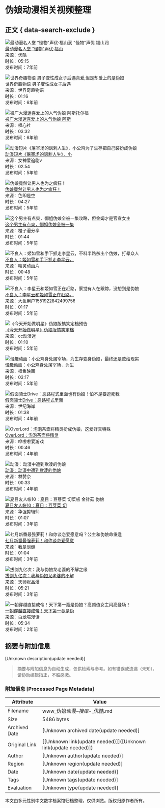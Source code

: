 # 伪娘动漫相关视频整理

## 正文 { data-search-exclude }


![最动漫名人堂 “怪物"声优·福山润 "怪物"声优 福山润](//vthumb.ykimg.com/054102015A2E553219C1EF49580BC9BC)  
[最动漫名人堂 “怪物"声优·福山](//v.youku.com/v_show/id_XMzA0NzIzOTI3Ng==.html?from=s1.8-1-1.2)  
来源：优酷  
时长：05:15  
发布时间：7年前  

![世界奇趣物语 男子变性成女子后遇真爱,但是却爱上的是伪娘](//vthumb.ykimg.com/054101015C09EF398B6C06927359EBC4)  
[世界奇趣物语 男子变性成女子后遇](//v.youku.com/v_show/id_XMzk1MzM1NjY5Ng==.html?from=s1.8-1-1.2)  
来源：世界奇趣物语  
时长：01:16  
发布时间：6年前  

![被广大漫迷喜爱上的人气伪娘 阿斯托尔福](//vthumb.ykimg.com/054101015C1349F68B3660974CBB1D12)  
[被广大漫迷喜爱上的人气伪娘 阿斯](//v.youku.com/v_show/id_XMzk2MzgzODUwMA==.html?from=s1.8-1-1.2)  
来源：橙心社  
时长：03:32  
发布时间：6年前  

![动漫短片《屠宰场的讽刺人生》，小公鸡为了生存把自己装扮成伪娘](//vthumb.ykimg.com/054101015C709CB5AD8C70901BB22EA5)  
[动漫短片《屠宰场的讽刺人生》，小](//v.youku.com/v_show/id_XNDA3NDg4ODA0NA==.html?from=s1.8-1-1.2)  
来源：女神爱追剧v  
时长：02:54  
发布时间：5年前  

![伪娘竟然让男人也为之疯狂！](//vthumb.ykimg.com/054101015CE9D3B315673C8BC5BD1B78)  
[伪娘竟然让男人也为之疯狂！](//v.youku.com/v_show/id_XNDE5NjUzNDgzNg==.html?from=s1.8-1-1.2)  
来源：色即是空  
时长：04:27  
发布时间：5年前  

![这个男主有点爽，御姐伪娘全被一集攻略，但金姆才是官宣女主](//vthumb.ykimg.com/054101015D3BC6A0AD8C708E761DC92A)  
[这个男主有点爽，御姐伪娘全被一集](//v.youku.com/v_show/id_XNDI4OTQ3MjMwOA==.html?from=s1.8-1-1.2)  
来源：橙子漫分享  
时长：01:44  
发布时间：5年前  

![不良人：姬如雪和手下抓走李星云，不料半路杀出个伪娘，打晕众人](//vthumb.ykimg.com/054101015D5814BEB09CD08D71DB48B8)  
[不良人：姬如雪和手下抓走李星云，](//v.youku.com/v_show/id_XNDMxODk4ODIwMA==.html?from=s1.8-1-1.2)  
来源：精灵动画片  
时长：00:48  
发布时间：5年前  

![不良人：李星云和姬如雪正在赶路，察觉有人在跟踪，没想到是伪娘](//vthumb.ykimg.com/054101015D8134868B6C0697269CC63A)  
[不良人：李星云和姬如雪正在赶路，](//v.youku.com/v_show/id_XNDM2NTM5ODIyNA==.html?from=s1.8-1-1.2)  
来源：大鱼用户1551922842499756  
时长：01:17  
发布时间：5年前  

![《今天开始做明星》伪娘版搞笑定档预告](//vthumb.ykimg.com/054101015DF27365AD8C70143A837BAE)  
[《今天开始做明星》伪娘版搞笑定档](//v.youku.com/v_show/id_XNDQ2NzUwNTA4MA==.html?from=s1.8-1-1.2)  
来源：cc动漫迷  
时长：01:10  
发布时间：5年前  

![谐趣动画：小公鸡身处屠宰场，为生存变身伪娘，最终还是败给现实](//vthumb.ykimg.com/054101015DFF6865AD8C7098955907D1)  
[谐趣动画：小公鸡身处屠宰场，为生](//v.youku.com/v_show/id_XNDQ3ODkwOTQwMA==.html?from=s1.8-1-1.2)  
来源：橙鱼映画  
时长：03:17  
发布时间：5年前  

![假面骑士Drive：恶路程式里面也有伪娘！怕不是要逗死我](//vthumb.ykimg.com/054101015EE1DEAC0F954C95AA28E00C)  
[假面骑士Drive：恶路程式里面](//v.youku.com/v_show/id_XNDcwNzk5MjQwOA==.html?from=s1.8-1-1.2)  
来源：世纪海岸  
时长：01:38  
发布时间：4年前  

![OverLord：泡泡茶壶将精灵扮成伪娘，这爱好真特殊](//vthumb.ykimg.com/054101015F58527304CD83A824B8C759)  
[OverLord：泡泡茶壶将精灵](//v.youku.com/v_show/id_XNDg0NzUyNTkzNg==.html?from=s1.8-1-1.2)  
来源：哗啦啦爱游戏  
时长：00:46  
发布时间：4年前  

![动漫：动漫中遭到欺凌的伪娘](//vthumb.ykimg.com/054706015FA729EB000001236906987F)  
[动漫：动漫中遭到欺凌的伪娘](//v.youku.com/v_show/id_XNDk0OTAwNTI4MA==.html?from=s1.8-1-1.2)  
来源：林赞奈  
时长：00:33  
发布时间：4年前  

![夏目友人帐10：夏目：豆芽菜 切菜板 金针菇 伪娘](//vthumb.ykimg.com/054101016065595D047BD7B377D46E85)  
[夏目友人帐10：夏目：豆芽菜 切](//v.youku.com/v_show/id_XNTEzMTA4ODUyOA==.html?from=s1.8-1-1.2)  
来源：华强剪辑师  
时长：01:07  
发布时间：3年前  

![七月新番最强萝莉！和你谈恋爱愿意吗？公主和伪娘命重逢](//vthumb.ykimg.com/0541010160F56B5507937E9BE5E89D5C)  
[七月新番最强萝莉！和你谈恋爱愿意](//v.youku.com/v_show/id_XNTE4MzUzODk5Mg==.html?from=s1.8-1-1.2)  
来源：我是淡谜  
时长：01:04  
发布时间：3年前  

![拔剑九亿次：我与伪娘龙老婆的不解之缘](//vthumb.ykimg.com/05410101614AFCEB052D3F9C71964C31)  
[拔剑九亿次：我与伪娘龙老婆的不解](//v.youku.com/v_show/id_XNTE5ODMzNDgxMg==.html?from=s1.8-1-1.2)  
来源：天师张品漫  
时长：05:21  
发布时间：3年前  

![一朝穿越直接成帝！天下第一竟是伪娘？高颜值女主闪亮登场！](//vthumb.ykimg.com/054101016280A783052D3F9F02BCB109)  
[一朝穿越直接成帝！天下第一竟是伪](//v.youku.com/v_show/id_XNTg2OTg5NDk2NA==.html?from=s1.8-1-1.2)  
来源：白龙喵漫话  
时长：05:34  
发布时间：2年前  
<!-- tcd_original_link https://www.soku.com/search_ikuvideo/q_%E4%BC%AA%E5%A8%98%E5%8A%A8%E6%BC%AB_orderby_1_limitdate_0?site=14&_lg=10&hd=6 -->


## 摘要与附加信息

<!-- tcd_abstract -->
[Unknown description(update needed)]
<!-- tcd_abstract_end -->

> 摘要与附加信息为自动生成，仅供检索与参考。如有错误或遗漏（未知），请协助编辑指正，不胜感激。

### 附加信息 [Processed Page Metadata]

| Attribute       | Value                                  |
|-----------------|----------------------------------------|
| Filename        | www_伪娘动漫–_搜库_-_优酷.md                             |
| Size            | 5486 bytes                           |
| Archived Date   | [Unknown archived date(update needed)]                             |
| Original Link   | [[Unknown link(update needed)]]([Unknown link(update needed)])                       |
| Author          | [Unknown author(update needed)]                               |
| Region          | [Unknown region(update needed)]                               |
| Date            | [Unknown date(update needed)]                                 |
| Tags            | [Unknown tags(update needed)]                                 |
| Evaluation            | [Unknown type(update needed)]                                 |
<!-- tcd_table_end -->

本文由多元性别中文数字档案馆归档整理，仅供浏览。版权归原作者所有。

